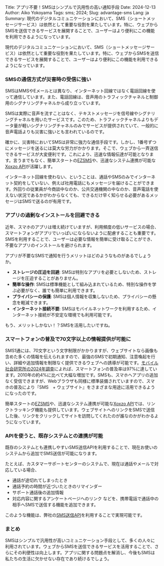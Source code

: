 Title: アプリ不要！SMSはシンプルで汎用性の高い通知手段
Date: 2024-12-13
Author: Aiko Yokoyama
Tags: sms; 2024;
Slug: advantage-sms
Lang: ja
Summary: 現代のデジタルコミュニケーションにおいて、SMS（ショートメッセージサービス）は依然として重要な役割を果たしています。特に、ウェブからSMSを送信できるサービスを展開することで、ユーザーはより便利にこの機能を利用できるようになっています。


現代のデジタルコミュニケーションにおいて、SMS（ショートメッセージサービス）は依然として重要な役割を果たしています。特に、ウェブからSMSを送信できるサービスを展開することで、ユーザーはより便利にこの機能を利用できるようになっています。


### SMSの通信方式が災害時の受信に強い

SMSはMMSやEメールとは異なり、インターネット回線ではなく電話回線を使って通信しています。また、電話回線は、音声用のトラフィックチャネルと制御用のシグナリングチャネルから成り立っています。

SMSは実際に音声を流すことはなく、テキストメッセージを信号線やシグナリングチャネルを用いたサービスです。このため、トラフィックチャネルよりもデータ量が軽いシグナリングチャネルのみでサービスが提供されていて、一般的に音声電話よりも災害に強いとも言われているのです。

確かに、災害時においてSMSは非常に強力な通信手段です。しかし、1番号ずつにメッセージを送るには莫大な労力がかかります。そこで、ウェブから一斉送信できるサービスが大変便利です。これにより、迅速な情報伝達が可能となります。言うまでもなく、簡単スタートの[EZSMS](https://www.ezsms.biz/)や、迅速なシステム連携が可能な[Xoxzo API](https://www.xoxzo.com/)が活躍します。

インターネット回線を使わない、ということは、通話やSMSのみでインターネット契約をしていない、例えば社用電話にもメッセージを届けることができます。外回りの従業員が今商談中なのか、公共交通機関の中なのか、音声電話を使えない状況であるかがわからなくても、できるだけ早く知らせる必要があるメッセージはSMSで送るのが有用です。

### アプリの過剰なインストールを回避できる

近年、スマホのアプリは増え続けていますが、利用頻度の低いサービスの場合、スマートフォンがアプリでいっぱいにならないように配慮することも重要です。SMSを利用することで、ユーザーは必要な情報を簡単に受け取ることができ、不要なアプリのインストールを避けられます。

アプリが不要なSMSで通知を行うメリットはどのようなものがあるでしょうか。<br>

- **ストレージの圧迫を回避**: SMSは特別なアプリを必要としないため、ストレージを圧迫することがありません。
- **簡単な操作**: SMSは標準機能として組み込まれているため、特別な操作を学ぶ必要がなく、誰でも簡単に利用できます。
- **プライバシーの保護**: SMSは個人情報を収集しないため、プライバシーの懸念を軽減できます。
- **インターネット接続不要**: SMSはモバイルネットワークを利用するため、インターネット接続が不安定な環境でも利用可能です。

もう、メリットしかない！？SMSを活用したいですね。

### スマートフォンの普及で70文字以上の情報提供が可能に

SMS1通には、70文字という文字制限がかかりますが、ウェブサイトなら画像も含めた多くの情報を伝えられますので、最強のSMSで初期通知、注意喚起を行い、詳細や追加情報を制限なく提供できるウェブへの誘導が可能です。[モバイル社会研究所の2024年調査](https://www.moba-ken.jp/project/mobile/20240415.html)によれば、スマートフォンの普及率は97%に達しています。2010年の約4%に比べて大幅な増加です。SMSも、スマホへアプリの追加なく受信できますが、Webブラウザも同様に標準装備されていますので、スマホの普及により『SMS　+ ウェブサイト』をさまざまな用途に活用できるようになったのです。

簡単スタートの[EZSMS](https://www.ezsms.biz/)や、迅速なシステム連携が可能な[Xoxzo API](https://www.xoxzo.com/)では、リンクトラッキング機能も提供しています。ウェブサイトへのリンクをSMSで送信した後、リンクをクリックしてサイトを訪問してくれたのが誰なのかがわかるようになっています。

### APIを使うと、既存システムとの連携が可能

既存のシステムとも連携しやすいSMS送信APIを利用することで、現在お使いのシステムから追加でSMS送信が可能になります。

たとえば、カスタマーサポートセンターのシステムで、現在は通話やメールで対応している場合、
- 通話が途切れてしまったとき
- 通話予約の時間が近づいたときのリマインダー
- サポート通話後の追加情報
- 対応内容に関するアンケートページへのリンク
などを、携帯電話で通話中の相手へSMSで送信する機能を追加できます。

このような機能は、弊社の[SMS送信API](https://docs.xoxzo.com/)を利用することで実現可能です。

### まとめ

SMSはシンプルで汎用性が高いコミュニケーション手段として、多くの人々に利用されています。ウェブからSMSを送信できるサービスを活用することで、さらにその利便性は向上します。アプリに関する問題点を解消し、今後もSMSは私たちの生活に欠かせない存在であり続けるでしょう。




